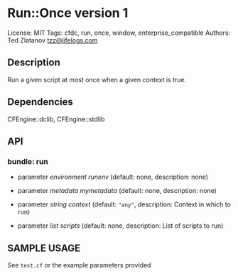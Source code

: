 # Run::Once version 1

License: MIT
Tags: cfdc, run, once, window, enterprise_compatible
Authors: Ted Zlatanov <tzz@lifelogs.com>

## Description
Run a given script at most once when a given context is true.

## Dependencies
CFEngine::dclib, CFEngine::stdlib

## API
### bundle: run
* parameter _environment_ *runenv* (default: none, description: none)

* parameter _metadata_ *mymetadata* (default: none, description: none)

* parameter _string_ *context* (default: `"any"`, description: Context in which to run)

* parameter _list_ *scripts* (default: none, description: List of scripts to run)


## SAMPLE USAGE
See `test.cf` or the example parameters provided

